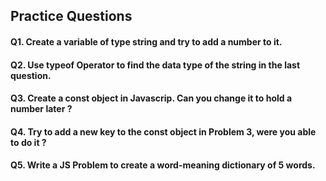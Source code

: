 ## Practice Questions

#### Q1. Create a variable of type string and try to add a number to it.

#### Q2. Use typeof Operator to find the data type of the string in the last question.

#### Q3. Create a const object in Javascrip. Can you change it to hold a number later ?

#### Q4. Try to add a new key to the const object in Problem 3, were you able to do it ?

#### Q5. Write a JS Problem to create a word-meaning dictionary of 5 words.